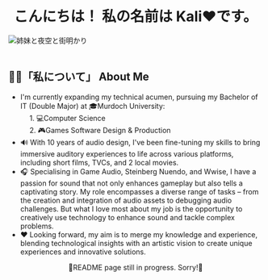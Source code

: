 <h1 align = "center">
  こんにちは！ 私の名前は Kali❤️です。 <br>
</h1>

<img align = "center" src = "https://github.com/KALIKELLE/KALIKELLE/assets/138371314/88fcee4a-f08d-48e5-89a6-0f0c386a8a54" alt = "姉妹と夜空と街明かり"> <br>
<br>

## 🙆‍♀️「私について」 About Me
* I'm currently expanding my technical acumen, pursuing my Bachelor of IT (Double Major) at 🎓Murdoch University: <br>
&emsp; 1. 💻Computer Science <br>
&emsp; 2. 🎮Games Software Design & Production <br>
* 🔊 With 10 years of audio design, I've been fine-tuning my skills to bring immersive auditory experiences to life across various platforms, including short films, TVCs, and 2 local movies. <br>
* 🎧 Specialising in Game Audio, Steinberg Nuendo, and Wwise, I have a passion for sound that not only enhances gameplay but also tells a captivating story. My role encompasses a diverse range of tasks – from the creation and integration of audio assets to debugging audio challenges. But what I love most about my job is the opportunity to creatively use technology to enhance sound and tackle complex problems. <br>
* ❤️ Looking forward, my aim is to merge my knowledge and experience, blending technological insights with an artistic vision to create unique experiences and innovative solutions. <br>

<p align = "center">
  🚧README page still in progress. Sorry!🚧
</p>
